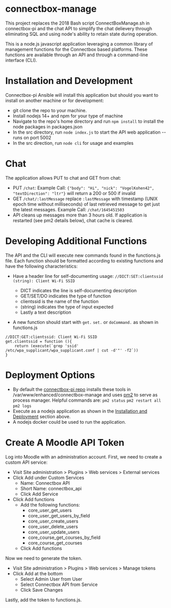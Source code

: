 # connectbox-manage
This project replaces the 2018 Bash script ConnectBoxManage.sh in connectbox-pi and the chat API to simplify the chat delievery through eliminating SQL and using node's ability to retain state during operation.

This is a node.js javascript application leveraging a common library of management functions for the Connectbox based platforms.  These functions are available through an API and through a command-line interface (CLI).

# Installation and Development
Connectbox-pi Ansible will install this application but should you want to install on another machine or for development:
* git clone the repo to your machine.
* Install nodejs 14+ and npm for your type of machine
* Navigate to the repo's home directory and run `npm install` to install the node packages in packages.json
* In the src directory, run `node index.js` to start the API web application -- runs on port 5002
* In the src direction, run `node cli` for usage and examples

# Chat
The application allows PUT to chat and GET from chat:
* PUT `/chat`: Example Call: `{"body": "Hi", "nick": "VogelKohen42", "textDirection": "ltr"}` will return a 200 or 500 if invalid
* GET `/chat/:lastMessage` replace `:lastMessage` with timestamp (UNIX epoch time without milliseconds) of last retrieved message to get just the latest messages.  Example Call: `/chat/1645451503`
* API cleans up messages more than 3 hours old.  If application is restarted (see pm2 details below), chat cache is cleared.

# Developing Additional Functions
The API and the CLI will execute new commands found in the functions.js file.  Each function should be formatted according to existing functions and have the following characteristics:
* Have a header line for self-documenting usage:
  `//DICT:SET:clientssid (string): Client Wi-Fi SSID`
  - DICT indicates the line is self-documenting description
  - GET/SET/DO indicates the type of function
  - clientssid is the name of the function
  - (string) indicates the type of input expected
  - Lastly a text description

* A new function should start with `get.` `set.` or `doCommand.` as shown in functions.js
```
//DICT:GET:clientssid: Client Wi-Fi SSID
get.clientssid = function (){
	return (execute(`grep 'ssid' /etc/wpa_supplicant/wpa_supplicant.conf | cut -d'"' -f2`))
}
```

# Deployment Options
* By default the [connectbox-pi repo](https://github.com/ConnectBox/connectbox-pi/blob/master/ansible/roles/enhanced-content/tasks/main.yml) installs these tools in /var/www/enhanced/connectbox-manage and uses [pm2](https://pm2.keymetrics.io/) to serve as process manager.  Helpful commands are: `pm2 status` `pm2 restart all` `pm2 logs`
* Execute as a nodejs application as shown in the [Installation and Deployment](#installation-and-development) section above.
* A nodejs docker could be used to run the application.

# Create A Moodle API Token

Log into Moodle with an administration account.  First, we need to create a custom API service:

- Visit Site administration > Plugins > Web services > External services
- Click Add under Custom Services
    - Name: Connectbox API
    - Short Name: connectbox_api
    - Click Add Service
- Click Add functions
    - Add the following functions:
        - core_user_get_users
        - core_user_get_users_by_field
        - core_user_create_users
        - core_user_delete_users
        - core_user_update_users
        - core_course_get_courses_by_field
        - core_course_get_courses
    - Click Add functions

Now we need to generate the token.

- Visit Site administration > Plugins > Web services > Manage tokens
- Click Add at the bottom
    - Select Admin User from User
    - Select Connectbox API from Service
    - Click Save Changes

Lastly, add the token to functions.js.
